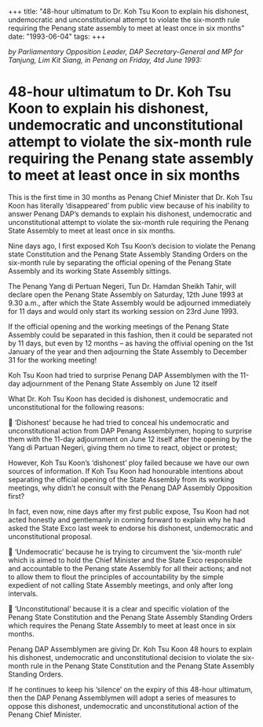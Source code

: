 +++ 
title: "48-hour ultimatum to Dr. Koh Tsu Koon to explain his dishonest, undemocratic and unconstitutional attempt to violate the six-month rule requiring the Penang state assembly to meet at least once in six months"
date: "1993-06-04"
tags:
+++

_by Parliamentary Opposition Leader, DAP Secretary-General and MP for Tanjung, Lim Kit Siang, in Penang on Friday, 4td June 1993:_

# 48-hour ultimatum to Dr. Koh Tsu Koon to explain his dishonest, undemocratic and unconstitutional attempt to violate the six-month rule requiring the Penang state assembly to meet at least once in six months

This is the first time in 30 months as Penang Chief Minister that Dr. Koh Tsu Koon has literally ‘disappeared’ from public view because of his inability to answer Penang DAP’s demands to explain his dishonest, undemocratic and unconstitutional attempt to violate the six-month rule requiring the Penang State Assembly to meet at least once in six months.</u>

Nine days ago, I first exposed Koh Tsu Koon’s decision to violate the Penang state Constitution and the Penang State Assembly Standing Orders on the six-month rule by separating the official opening of the Penang State Assembly and its working State Assembly sittings.

The Penang Yang di Pertuan Negeri, Tun Dr. Hamdan Sheikh Tahir, will declare open the Penang State Assembly on Saturday, 12th June 1993 at 9.30 a.m., after which the State Assembly would be adjourned immediately for 11 days and would only start its working session on 23rd June 1993.

If the official opening and the working meetings of the Penang State Assembly could be separated in this fashion, then it could be separated not by 11 days, but even by 12 months – as having the offivial opening on the 1st January of the year and then adjourning the State Assembly to December 31 for the working meeting!

Koh Tsu Koon had tried to surprise Penang DAP Assemblymen with the 11-day adjournment of the Penang State Assembly on June 12 itself													   

What Dr. Koh Tsu Koon has decided is dishonest, undemocratic and unconstitutional for the following reasons:

	‘Dishonest’ because he had tried to conceal his undemocratic and unconstitutional action from DAP Penang Assemblymen, hoping to surprise them with the 11-day adjournment on June 12 itself after the opening by the Yang di Partuan Negeri, giving them no time to react, object or protest;

However, Koh Tsu Koon’s ‘dishonest’ ploy failed because we have our own sources of information. If Koh Tsu Koon had honourable intentions about separating the official opening of the State Assembly from its working meetings, why didn’t he consult with the Penang DAP Assembly Opposition first?

In fact, even now, nine days after my first public expose, Tsu Koon had not acted honestly and gentlemanly in coming forward to explain why he had asked the State Exco last week to endorse his dishonest, undemocratic and unconstitutional proposal.

	‘Undemocratic’ because he is trying to circumvent the ‘six-month rule’ which is aimed to hold the Chief Minister and the State Exco responsible and accountable to the Penang state Assembly for all their actions; and not to allow them to flout the principles of accountability by the simple expedient of not calling State Assembly meetings, and only after long intervals.

	‘Unconstitutional’ because it is a clear and specific violation of the Penang State Constitution and the Penang State Assembly Standing Orders which requires the Penang State Assembly to meet at least once in six months.

Penang DAP Assemblymen are giving Dr. Koh Tsu Koon 48 hours to explain his dishonest, undemocratic and unconstitutional decision to violate the six-month rule in the Penang State Constitution and the Penang State Assembly Standing Orders.

If he continues to keep his ‘silence’ on the expiry of this 48-hour ultimatum, then the DAP Penang Assemblymen will adopt a series of measures to oppose this dishonest, undemocratic and unconstitutional action of the Penang Chief Minister.
 
